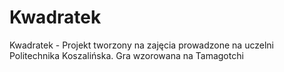 Kwadratek
=========

Kwadratek - Projekt tworzony na zajęcia prowadzone na uczelni Politechnika Koszalińska. Gra wzorowana na Tamagotchi
